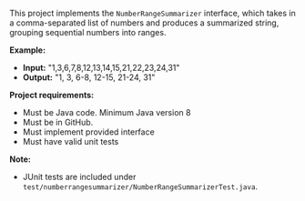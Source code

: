 This project implements the `NumberRangeSummarizer` interface, which takes in a comma-separated list of numbers and produces a summarized string, grouping sequential numbers into ranges.

**Example:**
- **Input:** "1,3,6,7,8,12,13,14,15,21,22,23,24,31"
- **Output:** "1, 3, 6-8, 12-15, 21-24, 31"

**Project requirements:**
- Must be Java code. Minimum Java version 8
- Must be in GitHub.
- Must implement provided interface
- Must have valid unit tests

**Note:**
- JUnit tests are included under `test/numberrangesummarizer/NumberRangeSummarizerTest.java`.
